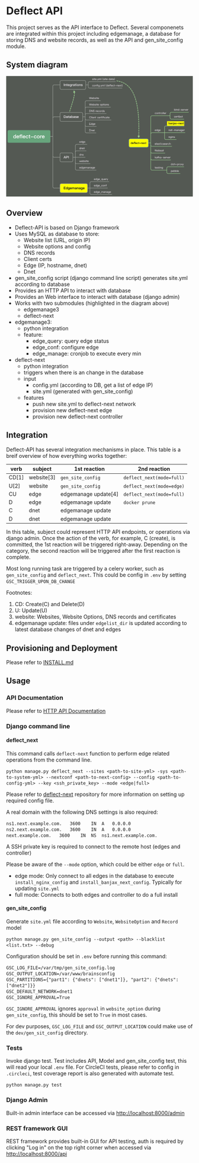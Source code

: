 # Deflect API

This project serves as the API interface to Deflect. Several componenets are integrated within this project including edgemanage, a database for storing DNS and website records, as well as the API and gen_site_config module.

## System diagram

![system-diagram](docs/deflect-core-diagram.jpg)

## Overview

- Deflect-API is based on Django framework
- Uses MySQL as database to store:
  - Website list (URL, origin IP)
  - Website options and config
  - DNS records
  - Client certs
  - Edge (IP, hostname, dnet)
  - Dnet
- gen_site_config script (django command line script) generates site.yml according to database
- Provides an HTTP API to interact with database
- Provides an Web interface to interact with database (django admin)
- Works with two submodules (highlighted in the diagram above)
  - edgemanage3
  - deflect-next
- edgemanage3:
  - python integration
  - feature:
    - edge_query: query edge status
    - edge_conf: configure edge
    - edge_manage: cronjob to execute every min
- deflect-next
  - python integration
  - triggers when there is an change in the database
  - input
    - config.yml (according to DB, get a list of edge IP)
    - site.yml (generated with gen_site_config)
  - features
    - push new site.yml to deflect-next network
    - provision new deflect-next edge
    - provision new deflect-next controller

## Integration

Deflect-API has several integration mechanisms in place. This table is a breif overview of how everything works together:

verb    | subject       | 1st reaction         | 2nd reaction
--------| --------------|----------------------|-------------------------
CD[1]   | website[3]    | `gen_site_config`    | `deflect_next(mode=full)`
U[2]    | website       | `gen_site_config`    | `deflect_next(mode=edge)`
CU      | edge          | edgemanage update[4] | `deflect_next(mode=full)`
D       | edge          | edgemanage update    | `docker prune`
C       | dnet          | edgemanage update    |
D       | dnet          | edgemanage update    |

In this table, subject could represent HTTP API endpoints, or operations via django admin. Once the action of the verb, for example, C (create), is committed, the 1st reaction will be triggered right-away. Depending on the category, the second reaction will be triggered after the first reaction is complete.

Most long running task are triggered by a celery worker, such as `gen_site_config` and `deflect_next`. This could be config in `.env` by setting `GSC_TRIGGER_UPON_DB_CHANGE`

Footnotes:

1. CD: Create(C) and Delete(D)
2. U: Update(U)
3. website: Websites, Website Options, DNS records and certificates
4. edgemanage update: files under `edgelist_dir` is updated according to latest database changes of dnet and edges

## Provisioning and Deployment

Please refer to [INSTALL.md](docs/INSTALL.md)

## Usage

### API Documentation

Please refer to [HTTP API Documentation](https://equalitie.github.io/deflect-core/)

### Django command line

#### **deflect_next**

This command calls `deflect-next` function to perform edge related operations from the command line.

    python manage.py deflect_next --sites <path-to-site-yml> -sys <path-to-system-yml> --nextconf <path-to-next-config> --config <path-to-config-yml> --key <ssh_private_key> --mode <edge|full>

Please refer to [deflect-next](https://github.com/equalitie/deflect-next-orchestration) repository for more information on setting up required config file.

A real domain with the following DNS settings is also required:

    ns1.next.example.com.	3600	IN	A	0.0.0.0
    ns2.next.example.com.	3600	IN	A	0.0.0.0
    next.example.com.	3600	IN	NS	ns1.next.example.com.

A SSH private key is required to connect to the remote host (edges and controller)

Please be aware of the `--mode` option, which could be either `edge` or `full`.

- edge mode: Only connect to all edges in the database to execute `install_nginx_config` and `install_banjax_next_config`. Typically for updating `site.yml`
- full mode: Connects to both edges and controller to do a full install


#### **gen_site_config**

Generate `site.yml` file according to `Website`, `WebsiteOption` and `Record` model

    python manage.py gen_site_config --output <path> --blacklist <list.txt> --debug

Configuration should be set in `.env` before running this command:

    GSC_LOG_FILE=/var/tmp/gen_site_config.log
    GSC_OUTPUT_LOCATION=/var/www/brainsconfig
    GSC_PARTITIONS={"part1": {"dnets": ["dnet1"]}, "part2": {"dnets": ["dnet2"]}}
    GSC_DEFAULT_NETWORK=dnet1
    GSC_IGNORE_APPROVAL=True

`GSC_IGNORE_APPROVAL` ignores `approval` in `website_option` during `gen_site_config`, this should be set to `True` in most cases.

For dev purposes, `GSC_LOG_FILE` and `GSC_OUTPUT_LOCATION` could make use of the `dev/gen_sit_config` directory.

### Tests

Invoke django test. Test includes API, Model and gen_site_config test, this will read your local `.env` file. For CircleCI tests, please refer to config in `.circleci`, test coverage report is also generated with automate test.

    python manage.py test

### Django Admin

Built-in admin interface can be accessed via [http://localhost:8000/admin](http://localhost:8000/admin)

### REST framework GUI

REST framework provides built-in GUI for API testing, auth is required by clicking "Log in" on the top right corner when accessed via [http://localhost:8000/api](http://localhost:8000/api)
